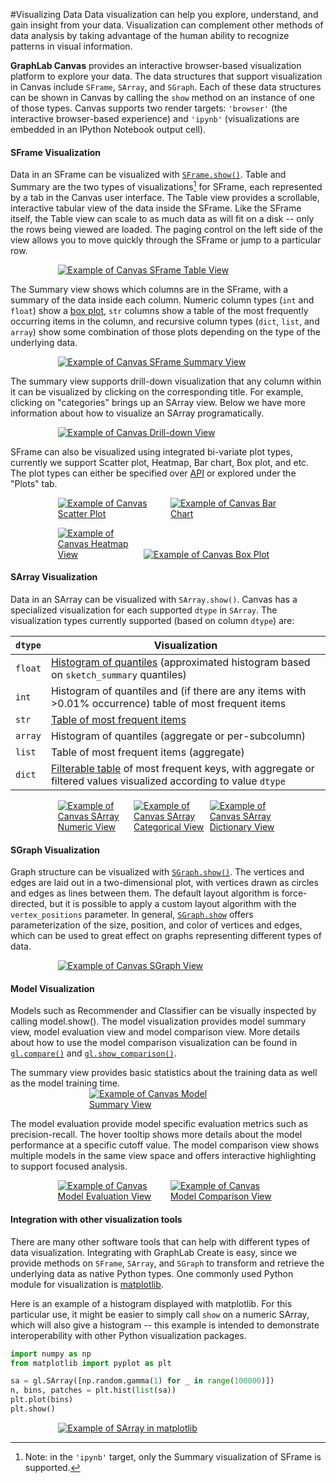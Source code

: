 #Visualizing Data
<a name="visualization"></a>
Data visualization can help you explore, understand, and gain insight from your data. Visualization can complement other methods of data analysis by taking advantage of the human ability to recognize patterns in visual information.

**GraphLab Canvas** provides an interactive browser-based visualization platform to explore your data. The data structures that support visualization in Canvas include `SFrame`, `SArray`, and `SGraph`. Each of these data structures can be shown in Canvas by calling the `show` method on an instance of one of those types. Canvas supports two render targets: `'browser'` (the interactive browser-based experience) and `'ipynb'` (visualizations are embedded in an IPython Notebook output cell).

#### SFrame Visualization

Data in an SFrame can be visualized with [`SFrame.show()`](https://dato.com/products/create/docs/generated/graphlab.SFrame.show.html). Table and Summary are the two types of visualizations[^1] for SFrame, each represented by a tab in the Canvas user interface. The Table view provides a scrollable, interactive tabular view of the data inside the SFrame. Like the SFrame itself, the Table view can scale to as much data as will fit on a disk -- only the rows being viewed are loaded. The paging control on the left side of the view allows you to move quickly through the SFrame or jump to a particular row.

[<img alt="Example of Canvas SFrame Table View" src="images/sframe_table.png" style="max-width: 70%; margin-left: 15%;" />](images/sframe_table.png)

The Summary view shows which columns are in the SFrame, with a summary of the data inside each column. Numeric column types (`int` and `float`) show a [box plot](http://en.wikipedia.org/wiki/Box_plot), `str` columns show a table of the most frequently occurring items in the column, and recursive column types (`dict`, `list`, and `array`) show some combination of those plots depending on the type of the underlying data.

[<img alt="Example of Canvas SFrame Summary View" src="images/sframe_summary.png" style="max-width: 70%; margin-left: 15%;" />](images/sframe_summary.png)

The summary view supports drill-down visualization that any column within it can be visualized by clicking on the corresponding title. For example, clicking on "categories" brings up an SArray view. Below we have more information about how to visualize an SArray programatically.

[<img alt="Example of Canvas Drill-down View" src="images/sframe_drill_down.png" style="max-width: 70%; margin-left: 15%;" />](images/sframe_drill_down.png)

SFrame can also be visualized using integrated bi-variate plot types, currently we support Scatter plot, Heatmap, Bar chart, Box plot, and etc. The plot types can either be specified over [API](https://dato.com/products/create/docs/generated/graphlab.SFrame.show.html?highlight=plot "SFrame plot APIs") or explored under the "Plots" tab.

[<img alt="Example of Canvas Scatter Plot" src="images/sframe_scatter.png" style="max-height: 200px; max-width: 35%; margin-left: 15%;" />](images/sframe_scatter.png)
[<img alt="Example of Canvas Bar Chart" src="images/sframe_bar.png" style="max-height: 200px; max-width: 35%;" />](images/sframe_bar.png)

[<img alt="Example of Canvas Heatmap View" src="images/sframe_heatmap.png" style="max-height: 200px; max-width: 26.5%; margin-left: 15%;" />](images/sframe_heatmap.png)
[<img alt="Example of Canvas Box Plot" src="images/sframe_box.png" style="max-height: 200px; max-width: 43.5%;" />](images/sframe_box.png)

#### SArray Visualization

Data in an SArray can be visualized with `SArray.show()`. Canvas has a specialized visualization for each supported `dtype` in `SArray`. The visualization types currently supported (based on column `dtype`) are:

<table class="table table-bordered table-striped">
  <thead>
    <tr>
      <th><code>dtype</code></th>
      <th>Visualization</th>
    </tr>
  </thead>
  <tbody>
    <tr>
      <td><code>float</code></td>
      <td><a href="images/canvas_sarray_numeric.png">Histogram of quantiles</a> (approximated histogram based on <code>sketch_summary</code> quantiles)</td>
    </tr>
    <tr>
      <td><code>int</code></td>
      <td>Histogram of quantiles and (if there are any items with &gt;0.01% occurrence) table of most frequent items</td>
    </tr>
    <tr>
      <td><code>str</code></td>
      <td><a href="images/canvas_sarray_categorical.png">Table of most frequent items</a></td>
    </tr>
    <tr>
      <td><code>array</code></td>
      <td>Histogram of quantiles (aggregate or per-subcolumn)</td>
    </tr>
    <tr>
      <td><code>list</code></td>
      <td>Table of most frequent items (aggregate)</td>
    </tr>
    <tr>
      <td><code>dict</code></td>
      <td><a href="images/canvas_sarray_dict.png">Filterable table</a> of most frequent keys, with aggregate or filtered values visualized according to value <code>dtype</code></td>
    </tr>
  </tbody>
</table>

[<img alt="Example of Canvas SArray Numeric View" src="images/canvas_sarray_numeric.png" style="max-height: 200px; max-width: 23.33%; margin-left: 15%;" />](images/canvas_sarray_numeric.png)
[<img alt="Example of Canvas SArray Categorical View" src="images/canvas_sarray_categorical.png" style="max-height: 200px; max-width: 23.33%;" />](images/canvas_sarray_categorical.png)
[<img alt="Example of Canvas SArray Dictionary View" src="images/canvas_sarray_dict.png" style="max-height: 200px; max-width: 23.33%;" />](images/canvas_sarray_dict.png)

#### SGraph Visualization

Graph structure can be visualized with [`SGraph.show()`](https://dato.com/products/create/docs/generated/graphlab.SGraph.show.html). The vertices and edges are laid out in a two-dimensional plot, with vertices drawn as circles and edges as lines between them. The default layout algorithm is force-directed, but it is possible to apply a custom layout algorithm with the `vertex_positions` parameter. In general, [`SGraph.show`](https://dato.com/products/create/docs/generated/graphlab.SGraph.show.html) offers parameterization of the size, position, and color of vertices and edges, which can be used to great effect on graphs representing different types of data.

[<img alt="Example of Canvas SGraph View" src="images/canvas_sgraph.png" style="max-width: 70%; margin-left: 15%;" />](images/canvas_sgraph.png)

#### Model Visualization

Models such as Recommender and Classifier can be visually inspected by calling model.show(). The model visualization provides model summary view, model evaluation view and model comparison view. More details about how to use the model comparison visualization can be found in [`gl.compare()`](https://dato.com/products/create/docs/generated/graphlab.compare.html) and [`gl.show_comparison()`](https://dato.com/products/create/docs/generated/graphlab.show_comparison.html).

The summary view provides basic statistics about the training data as well as the model training time.
[<img alt="Example of Canvas Model Summary View" src="images/model_summary.png" style="max-width: 50%; margin-left: 25%;" />](images/model_summary.png)

The model evaluation provide model specific evaluation metrics such as precision-recall. The hover tooltip shows more details about the model performance at a specific cutoff value. The model comparison view shows multiple models in the same view space and offers interactive highlighting to support focused analysis.


[<img alt="Example of Canvas Model Evaluation View" src="images/model_eval.png" style="max-width: 35%; margin-left: 15%;" />](images/model_eval.png)
[<img alt="Example of Canvas Model Comparison View" src="images/model_comparison.png" style="max-width: 35%;" />](images/model_comparison.png)

#### Integration with other visualization tools

There are many other software tools that can help with different types of data visualization. Integrating with GraphLab Create is easy, since we provide methods on `SFrame`, `SArray`, and `SGraph` to transform and retrieve the underlying data as native Python types. One commonly used Python module for visualization is [matplotlib](http://matplotlib.org/).

Here is an example of a histogram displayed with matplotlib. For this particular use, it might be easier to simply call `show` on a numeric SArray, which will also give a histogram -- this example is intended to demonstrate interoperability with other Python visualization packages.

```python
import numpy as np
from matplotlib import pyplot as plt

sa = gl.SArray([np.random.gamma(1) for _ in range(100000)])
n, bins, patches = plt.hist(list(sa))
plt.plot(bins)
plt.show()
```

[<img alt="Example of SArray in matplotlib" src="images/matplotlib_histogram.png" style="max-width: 70%; margin-left: 15%;" />](images/matplotlib_histogram.png)

[^1]: Note: in the `'ipynb'` target, only the Summary visualization of SFrame is supported.
